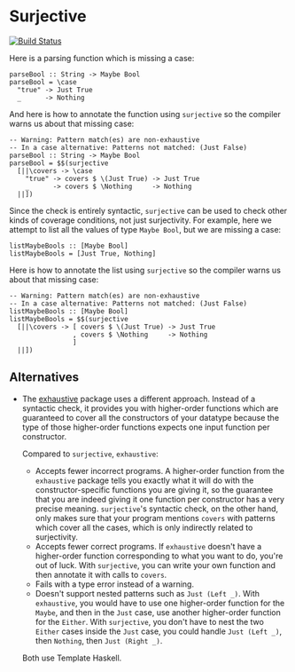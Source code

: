 # Surjective

[![Build Status](https://travis-ci.org/gelisam/surjective.svg?branch=master)](https://travis-ci.org/gelisam/surjective)

Here is a parsing function which is missing a case:

    parseBool :: String -> Maybe Bool
    parseBool = \case
      "true" -> Just True
      _      -> Nothing

And here is how to annotate the function using `surjective` so the compiler
warns us about that missing case:

    -- Warning: Pattern match(es) are non-exhaustive
    -- In a case alternative: Patterns not matched: (Just False)
    parseBool :: String -> Maybe Bool
    parseBool = $$(surjective
      [||\covers -> \case
        "true" -> covers $ \(Just True) -> Just True
        _      -> covers $ \Nothing     -> Nothing
      ||])

Since the check is entirely syntactic, `surjective` can be used to check other
kinds of coverage conditions, not just surjectivity. For example, here we
attempt to list all the values of type `Maybe Bool`, but we are missing a case:

    listMaybeBools :: [Maybe Bool]
    listMaybeBools = [Just True, Nothing]

Here is how to annotate the list using `surjective` so the compiler warns us
about that missing case:

    -- Warning: Pattern match(es) are non-exhaustive
    -- In a case alternative: Patterns not matched: (Just False)
    listMaybeBools :: [Maybe Bool]
    listMaybeBools = $$(surjective
      [||\covers -> [ covers $ \(Just True) -> Just True
                    , covers $ \Nothing     -> Nothing
                    ]
      ||])


## Alternatives

*   The [exhaustive](http://hackage.haskell.org/package/exhaustive) package uses a
    different approach. Instead of a syntactic check, it provides you with
    higher-order functions which are guaranteed to cover all the constructors
    of your datatype because the type of those higher-order functions expects
    one input function per constructor.

    Compared to `surjective`, `exhaustive`:

    *   Accepts fewer incorrect programs. A higher-order function from the
        `exhaustive` package tells you exactly what it will do with the
        constructor-specific functions you are giving it, so the guarantee that
        you are indeed giving it one function per constructor has a very
        precise meaning. `surjective`'s syntactic check, on the other hand,
        only makes sure that your program mentions `covers` with patterns which
        cover all the cases, which is only indirectly related to surjectivity.
    *   Accepts fewer correct programs. If `exhaustive` doesn't have a
        higher-order function corresponding to what you want to do, you're out
        of luck. With `surjective`, you can write your own function and then
        annotate it with calls to `covers`.
    *   Fails with a type error instead of a warning.
    *   Doesn't support nested patterns such as `Just (Left _)`. With
        `exhaustive`, you would have to use one higher-order function for the
        `Maybe`, and then in the `Just` case, use another higher-order function
        for the `Either`. With `surjective`, you don't have to nest the two
        `Either` cases inside the `Just` case, you could handle `Just (Left _)`,
        then `Nothing`, then `Just (Right _)`.

    Both use Template Haskell.
